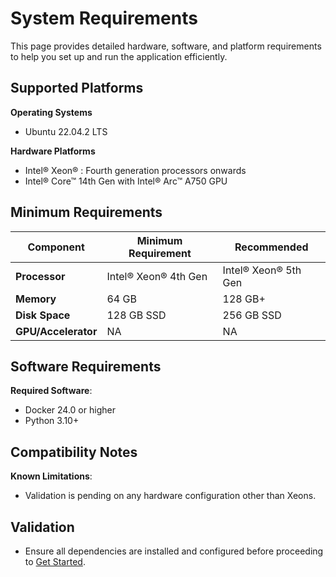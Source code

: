 # System Requirements
This page provides detailed hardware, software, and platform requirements to help you set up and run the application efficiently.


## Supported Platforms

**Operating Systems**
- Ubuntu 22.04.2 LTS

**Hardware Platforms**
- Intel® Xeon® : Fourth generation processors onwards
- Intel® Core&trade; 14th Gen with Intel® Arc&trade; A750 GPU


## Minimum Requirements


| **Component**      | **Minimum Requirement**   | **Recommended**         |
|---------------------|---------------------------|--------------------------|
| **Processor**       | Intel® Xeon® 4th Gen    | Intel® Xeon® 5th Gen     |
| **Memory**          | 64 GB                     | 128 GB+                   |
| **Disk Space**      | 128 GB SSD               | 256 GB SSD              |
| **GPU/Accelerator** | NA           | NA    |


## Software Requirements

**Required Software**:
- Docker 24.0 or higher
- Python 3.10+


## Compatibility Notes

**Known Limitations**:
- Validation is pending on any hardware configuration other than Xeons.


## Validation
- Ensure all dependencies are installed and configured before proceeding to [Get Started](./get-started.md).
